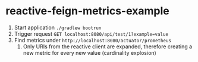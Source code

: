 # reactive-feign-metrics-example

1. Start application `./gradlew bootrun`
2. Trigger request `GET localhost:8080/api/test/1?example=value`
3. Find metrics under `http://localhost:8080/actuator/prometheus`
   1. Only URIs from the reactive client are expanded, therefore creating a new metric for every new value (cardinality explosion)